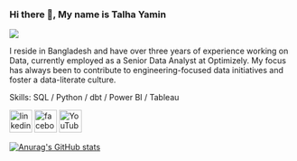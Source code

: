 ### Hi there 👋, My name is Talha Yamin
![](https://pbs.twimg.com/profile_banners/77696645/1703699616/1500x500)

I reside in Bangladesh and have over three years of experience working on Data, currently employed as a Senior Data Analyst at Optimizely. My focus has always been to contribute to engineering-focused data initiatives and foster a data-literate culture.

Skills: SQL / Python / dbt / Power BI / Tableau



[<img src='https://cdn.jsdelivr.net/npm/simple-icons@3.0.1/icons/linkedin.svg' alt='linkedin' height='40'>](https://www.linkedin.com/in/https://www.linkedin.com/in/talha-yamin/)  [<img src='https://cdn.jsdelivr.net/npm/simple-icons@3.0.1/icons/facebook.svg' alt='facebook' height='40'>](https://www.facebook.com/Wolfsbane169/)  [<img src='https://cdn.jsdelivr.net/npm/simple-icons@3.0.1/icons/youtube.svg' alt='YouTube' height='40'>](https://www.youtube.com/@talhayamin9311)  





[![Anurag's GitHub stats](https://github-readme-stats.vercel.app/api?username=talhayamin187)](https://github.com/anuraghazra/github-readme-stats)
